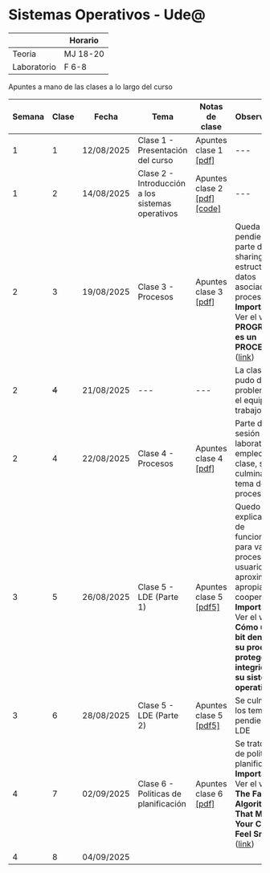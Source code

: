 # Sistemas Operativos - Ude@

|   |Horario|
|---|---|
|Teoria|MJ 18-20|
|Laboratorio|F 6-8|

Apuntes a mano de las clases a lo largo del curso

|Semana	| Clase	| Fecha | Tema | Notas de clase | Observaciones |
|----|----|----|----|----|----|
|1	 | 1 | 12/08/2025 | Clase 1 - Presentación del curso | Apuntes clase 1 [[pdf]](clase_01/SO-clase_01_12-08-2025.pdf) | --- |
|1	 | 2 | 14/08/2025 | Clase 2 - Introducción a los sistemas operativos | Apuntes clase 2 [[pdf]](clase_02/SO-clase_02_14-08-2025.pdf) [[code]](clase_02/code/) | --- |
|2	 | 3 | 19/08/2025 | Clase 3 - Procesos | Apuntes clase 3 [[pdf]](clase_03/SO-clase_03_19-08-2025.pdf) | Queda pendiente la parte de CPU sharing y las estructuras de datos asociadas a los procesos. **Importante**: Ver el video **UN PROGRAMA no es un PROCESO** ([link](https://www.youtube.com/watch?v=7ge7u5VUSbE))|
|2	 | ~~4~~| 21/08/2025 | --- | --- | La clase no se pudo dar por problemas en el equipo de trabajo |
|2	 | 4 | 22/08/2025 | Clase 4 - Procesos | Apuntes clase 4 [[pdf]](clase_04/SO-clase_04_22-08-2025.pdf) | Parte de la sesión de laboratorio se empleo para la clase, se logro culminar el tema de procesos |
|3	 | 5| 26/08/2025 | Clase 5 - LDE (Parte 1) | Apuntes clase 5 [[pdf5]](clase_05/SO-clase_0_26-08-2025.pdf) | Quedo faltando explicar el caso de funcionamiento para varios procesos de usuario y las aproximaciones apropiativa y cooperativa. **Importante**: Ver el video **Cómo un solo bit dentro de su procesador protege la integridad de su sistema operativo** ([link](https://www.youtube.com/watch?v=H4SDPLiUnv4&t=1052s)) |
|3	 | 6| 28/08/2025 | Clase 5 - LDE (Parte 2) | Apuntes clase 5 [[pdf5]](clase_05/SO-clase_0_26-08-2025.pdf) | Se culminaron los temas pendientes de LDE |
|4	 | 7| 02/09/2025 | Clase 6 - Politicas de planificación | Apuntes clase 6 [[pdf]](clase_06/SO-clase_06_28-08-2025.pdf) | Se trato el tema de politicas de planificación. **Importante**: Ver el video **The Fancy Algorithms That Make Your Computer Feel Smoother** ([link](https://www.youtube.com/watch?v=O2tV9q6784k)) |
|4	 | 8| 04/09/2025 |  | | |


